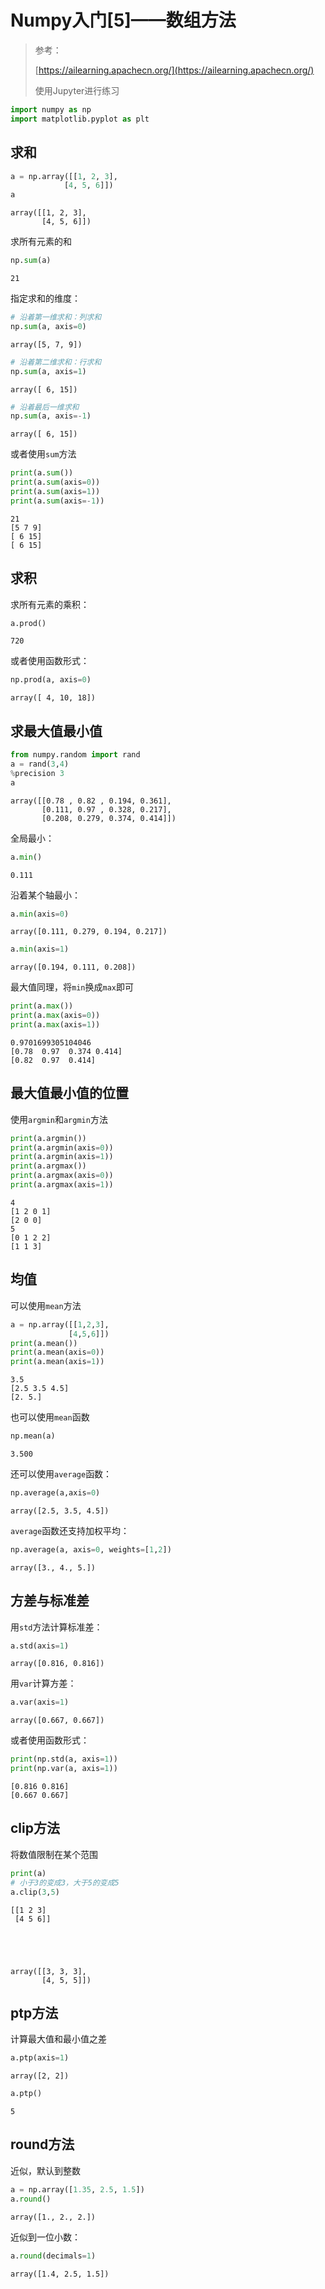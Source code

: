 # Numpy入门[5]——数组方法

> 参考：
>
> [https://ailearning.apachecn.org/](https://ailearning.apachecn.org/)
>
> 使用Jupyter进行练习


```python
import numpy as np
import matplotlib.pyplot as plt

```

## 求和


```python
a = np.array([[1, 2, 3],
            [4, 5, 6]])
a
```




    array([[1, 2, 3],
           [4, 5, 6]])



求所有元素的和


```python
np.sum(a)
```




    21



指定求和的维度：


```python
# 沿着第一维求和：列求和
np.sum(a, axis=0)
```




    array([5, 7, 9])




```python
# 沿着第二维求和：行求和
np.sum(a, axis=1)
```




    array([ 6, 15])




```python
# 沿着最后一维求和
np.sum(a, axis=-1)
```




    array([ 6, 15])



或者使用`sum`方法


```python
print(a.sum())
print(a.sum(axis=0))
print(a.sum(axis=1))
print(a.sum(axis=-1))
```

    21
    [5 7 9]
    [ 6 15]
    [ 6 15]
    

## 求积

求所有元素的乘积：


```python
a.prod()
```




    720



或者使用函数形式：


```python
np.prod(a, axis=0)
```




    array([ 4, 10, 18])



## 求最大值最小值


```python
from numpy.random import rand
a = rand(3,4)
%precision 3
a
```




    array([[0.78 , 0.82 , 0.194, 0.361],
           [0.111, 0.97 , 0.328, 0.217],
           [0.208, 0.279, 0.374, 0.414]])



全局最小：


```python
a.min()
```




    0.111



沿着某个轴最小：


```python
a.min(axis=0)
```




    array([0.111, 0.279, 0.194, 0.217])




```python
a.min(axis=1)
```




    array([0.194, 0.111, 0.208])



最大值同理，将`min`换成`max`即可


```python
print(a.max())
print(a.max(axis=0))
print(a.max(axis=1))
```

    0.9701699305104046
    [0.78  0.97  0.374 0.414]
    [0.82  0.97  0.414]
    

## 最大值最小值的位置

使用`argmin`和`argmin`方法


```python
print(a.argmin())
print(a.argmin(axis=0))
print(a.argmin(axis=1))
print(a.argmax())
print(a.argmax(axis=0))
print(a.argmax(axis=1))
```

    4
    [1 2 0 1]
    [2 0 0]
    5
    [0 1 2 2]
    [1 1 3]
    

## 均值

可以使用`mean`方法


```python
a = np.array([[1,2,3],
             [4,5,6]])
print(a.mean())
print(a.mean(axis=0))
print(a.mean(axis=1))
```

    3.5
    [2.5 3.5 4.5]
    [2. 5.]
    

也可以使用`mean`函数


```python
np.mean(a)
```




    3.500



还可以使用`average`函数：


```python
np.average(a,axis=0)
```




    array([2.5, 3.5, 4.5])



`average`函数还支持加权平均：


```python
np.average(a, axis=0, weights=[1,2])
```




    array([3., 4., 5.])



## 方差与标准差

用`std`方法计算标准差：


```python
a.std(axis=1)
```




    array([0.816, 0.816])



用`var`计算方差：


```python
a.var(axis=1)
```




    array([0.667, 0.667])



或者使用函数形式：


```python
print(np.std(a, axis=1))
print(np.var(a, axis=1))
```

    [0.816 0.816]
    [0.667 0.667]
    

## clip方法

将数值限制在某个范围


```python
print(a)
# 小于3的变成3，大于5的变成5
a.clip(3,5)
```

    [[1 2 3]
     [4 5 6]]
    




    array([[3, 3, 3],
           [4, 5, 5]])



## ptp方法
计算最大值和最小值之差


```python
a.ptp(axis=1)
```




    array([2, 2])




```python
a.ptp()
```




    5



## round方法

近似，默认到整数


```python
a = np.array([1.35, 2.5, 1.5])
a.round()
```




    array([1., 2., 2.])



近似到一位小数：


```python
a.round(decimals=1)
```




    array([1.4, 2.5, 1.5])


